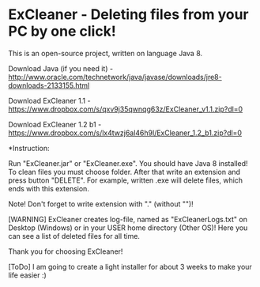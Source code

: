 # ExCleaner - Deleting files from your PC by one click!
This is an open-source project, written on language Java 8.

Download Java (if you need it) - http://www.oracle.com/technetwork/java/javase/downloads/jre8-downloads-2133155.html

Download ExCleaner 1.1 - https://www.dropbox.com/s/qxv9j35qwnqg63z/ExCleaner_v1.1.zip?dl=0

Download ExCleaner 1.2 b1 - https://www.dropbox.com/s/lx4twzj6al46h9l/ExCleaner_1.2_b1.zip?dl=0

*Instruction:

Run "ExCleaner.jar" or "ExCleaner.exe".
You should have Java 8 installed!
To clean files you must choose folder. 
After that write an extension and press button "DELETE".
For example, written .exe will delete files, which ends with this extension.

Note! Don't forget to write extension with "." (without "")!

[WARNING] ExCleaner creates log-file, named as "ExCleanerLogs.txt" on Desktop (Windows) or in your USER home directory (Other OS)!
Here you can see a list of deleted files for all time.

Thank you for choosing ExCleaner!

[ToDo] I am going to create a light installer for about 3 weeks to make your life easier :)
